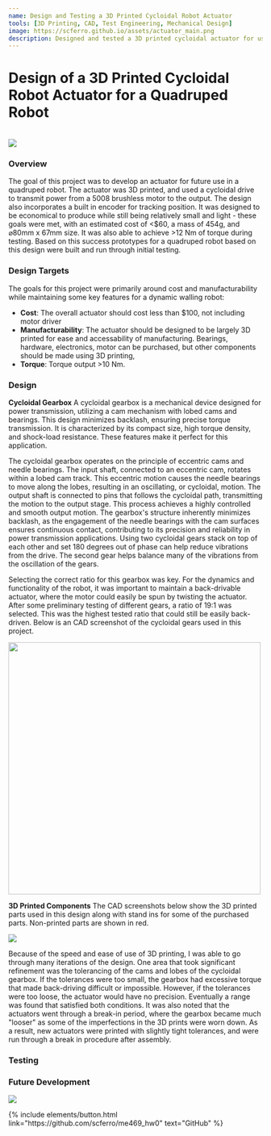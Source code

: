 ```yaml
---
name: Design and Testing a 3D Printed Cycloidal Robot Actuator
tools: [3D Printing, CAD, Test Engineering, Mechanical Design]
image: https://scferro.github.io/assets/actuator_main.png
description: Designed and tested a 3D printed cycloidal actuator for use in walking robots.
---
```


# Design of a 3D Printed Cycloidal Robot Actuator for a Quadruped Robot
<br>

<img src="{{ site.url }}{{ site.baseurl }}/assets/actuator_header.png"/>

### Overview
The goal of this project was to develop an actuator for future use in a quadruped robot. The actuator was 3D printed, and used a cycloidal drive to transmit power from a 5008 brushless motor to the output. The design also incorporates a built in encoder for tracking position. It was designed to be economical to produce while still being relatively small and light - these goals were met, with an estimated cost of <$60, a mass of 454g, and ⌀80mm x 67mm size. It was also able to achieve >12 Nm of torque during testing. Based on this success prototypes for a quadruped robot based on this design were built and run through initial testing. 


### Design Targets
The goals for this project were primarily around cost and manufacturability while maintaining some key features for a dynamic walling robot:
- **Cost**: The overall actuator should cost less than $100, not including motor driver
- **Manufacturability**: The actuator should be designed to be largely 3D printed for ease and accessability of manufacturing. Bearings, hardware, electronics, motor can be purchased, but other components should be made using 3D printing,
- **Torque**: Torque output >10 Nm.


### Design
**Cycloidal Gearbox**
A cycloidal gearbox is a mechanical device designed for power transmission, utilizing a cam mechanism with lobed cams and bearings. This design minimizes backlash, ensuring precise torque transmission. It is characterized by its compact size, high torque density, and shock-load resistance. These features make it perfect for this application. 

The cycloidal gearbox operates on the principle of eccentric cams and needle bearings. The input shaft, connected to an eccentric cam, rotates within a lobed cam track. This eccentric motion causes the needle bearings to move along the lobes, resulting in an oscillating, or cycloidal, motion. The output shaft is connected to pins that follows the cycloidal path, transmitting the motion to the output stage. This process achieves a highly controlled and smooth output motion. The gearbox's structure inherently minimizes backlash, as the engagement of the needle bearings with the cam surfaces ensures continuous contact, contributing to its precision and reliability in power transmission applications. Using two cycloidal gears stack on top of each other and set 180 degrees out of phase can help reduce vibrations from the drive. The second gear helps balance many of the vibrations from the oscillation of the gears. 

Selecting the correct ratio for this gearbox was key. For the dynamics and functionality of the robot, it was important to maintain a back-drivable actuator, where the motor could easily be spun by twisting the actuator. After some preliminary testing of different gears, a ratio of 19:1 was selected. This was the highest tested ratio that could still be easily back-driven. Below is an CAD screenshot of the cycloidal gears used in this project. 

<img src="{{ site.url }}{{ site.baseurl }}/assets/cycloids.png" width="500"/>

**3D Printed Components**
The CAD screenshots below show the 3D printed parts used in this design along with stand ins for some of the purchased parts. Non-printed parts are shown in red. 

<img src="{{ site.url }}{{ site.baseurl }}/assets/actuator_cad.png"/>

Because of the speed and ease of use of 3D printing, I was able to go through many iterations of the design. One area that took significant refinement was the tolerancing of the cams and lobes of the cycloidal gearbox. If the tolerances were too small, the gearbox had excessive torque that made back-driving difficult or impossible. However, if the tolerances were too loose, the actuator would have no precision. Eventually a range was found that satisfied both conditions. It was also noted that the actuators went through a break-in period, where the gearbox became much "looser" as some of the imperfections in the 3D prints were worn down. As a result, new actuators were printed with slightly tight tolerances, and were run through a break in procedure after assembly. 


### Testing


### Future Development
<img src="{{ site.url }}{{ site.baseurl }}/assets/actuator3.png"/>


<p class="text-center">
{% include elements/button.html link="https://github.com/scferro/me469_hw0" text="GitHub" %}
</p>